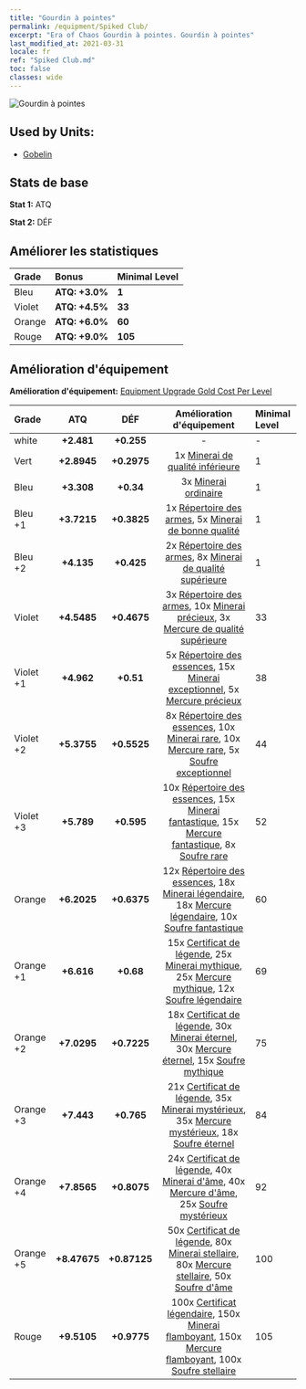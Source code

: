 ```yaml
---
title: "Gourdin à pointes"
permalink: /equipment/Spiked Club/
excerpt: "Era of Chaos Gourdin à pointes. Gourdin à pointes"
last_modified_at: 2021-03-31
locale: fr
ref: "Spiked Club.md"
toc: false
classes: wide
---
```


  ![Gourdin à pointes](/images/e/e_4011.png)

## Used by Units:

* [Gobelin](/fr/units/Goblin/) 


## Stats de base
 **Stat 1:** ATQ

 **Stat 2:** DÉF

## Améliorer les statistiques

  |     Grade    |   Bonus | Minimal Level | 
  |:-------------|:--------|:--------------| 
  | Bleu | **ATQ: +3.0%** | **1** | 
  | Violet | **ATQ: +4.5%** | **33** | 
  | Orange | **ATQ: +6.0%** | **60** | 
  | Rouge | **ATQ: +9.0%** | **105** | 


## Amélioration d'équipement
 **Amélioration d'équipement:** [Equipment Upgrade Gold Cost Per Level](/equipment/EquipmentUpgradeCostPerLevel/) 

  |          Grade      | ATQ | DÉF | Amélioration d'équipement | Minimal Level |
  |:--------------------|:---------:|:---------:|:----------------:|:--------------|
  | white | **+2.481** | **+0.255** | - | - |
  | Vert | **+2.8945** | **+0.2975** | 1x [Minerai de qualité inférieure](/fr/Items/mat_1/) | 1 |
  | Bleu | **+3.308** | **+0.34** | 3x [Minerai ordinaire](/fr/Items/mat_6/) | 1 |
  | Bleu +1 | **+3.7215** | **+0.3825** | 1x [Répertoire des armes](/fr/Items/mat_18/), 5x [Minerai de bonne qualité](/fr/Items/mat_12/) | 1 |
  | Bleu +2 | **+4.135** | **+0.425** | 2x [Répertoire des armes](/fr/Items/mat_25/), 8x [Minerai de qualité supérieure](/fr/Items/mat_19/) | 1 |
  | Violet | **+4.5485** | **+0.4675** | 3x [Répertoire des armes](/fr/Items/mat_32/), 10x [Minerai précieux](/fr/Items/mat_26/), 3x [Mercure de qualité supérieure](/fr/Items/mat_21/) | 33 |
  | Violet +1 | **+4.962** | **+0.51** | 5x [Répertoire des essences](/fr/Items/mat_39/), 15x [Minerai exceptionnel](/fr/Items/mat_33/), 5x [Mercure précieux](/fr/Items/mat_28/) | 38 |
  | Violet +2 | **+5.3755** | **+0.5525** | 8x [Répertoire des essences](/fr/Items/mat_46/), 10x [Minerai rare](/fr/Items/mat_40/), 10x [Mercure rare](/fr/Items/mat_42/), 5x [Soufre exceptionnel](/fr/Items/mat_36/) | 44 |
  | Violet +3 | **+5.789** | **+0.595** | 10x [Répertoire des essences](/fr/Items/mat_53/), 15x [Minerai fantastique](/fr/Items/mat_47/), 15x [Mercure fantastique](/fr/Items/mat_49/), 8x [Soufre rare](/fr/Items/mat_43/) | 52 |
  | Orange | **+6.2025** | **+0.6375** | 12x [Répertoire des essences](/fr/Items/mat_60/), 18x [Minerai légendaire](/fr/Items/mat_54/), 18x [Mercure légendaire](/fr/Items/mat_56/), 10x [Soufre fantastique](/fr/Items/mat_50/) | 60 |
  | Orange +1 | **+6.616** | **+0.68** | 15x [Certificat de légende](/fr/Items/mat_67/), 25x [Minerai mythique](/fr/Items/mat_61/), 25x [Mercure mythique](/fr/Items/mat_63/), 12x [Soufre légendaire](/fr/Items/mat_57/) | 69 |
  | Orange +2 | **+7.0295** | **+0.7225** | 18x [Certificat de légende](/fr/Items/mat_74/), 30x [Minerai éternel](/fr/Items/mat_68/), 30x [Mercure éternel](/fr/Items/mat_70/), 15x [Soufre mythique](/fr/Items/mat_64/) | 75 |
  | Orange +3 | **+7.443** | **+0.765** | 21x [Certificat de légende](/fr/Items/mat_81/), 35x [Minerai mystérieux](/fr/Items/mat_75/), 35x [Mercure mystérieux](/fr/Items/mat_77/), 18x [Soufre éternel](/fr/Items/mat_71/) | 84 |
  | Orange +4 | **+7.8565** | **+0.8075** | 24x [Certificat de légende](/fr/Items/mat_88/), 40x [Minerai d'âme](/fr/Items/mat_82/), 40x [Mercure d'âme](/fr/Items/mat_84/), 25x [Soufre mystérieux](/fr/Items/mat_78/) | 92 |
  | Orange +5 | **+8.47675** | **+0.87125** | 50x [Certificat de légende](/fr/Items/mat_95/), 80x [Minerai stellaire](/fr/Items/mat_89/), 80x [Mercure stellaire](/fr/Items/mat_91/), 50x [Soufre d'âme](/fr/Items/mat_85/) | 100 |
  | Rouge | **+9.5105** | **+0.9775** | 100x [Certificat légendaire](/fr/Items/mat_102/), 150x [Minerai flamboyant](/fr/Items/mat_96/), 150x [Mercure flamboyant](/fr/Items/mat_98/), 100x [Soufre stellaire](/fr/Items/mat_92/) | 105 |

